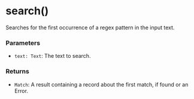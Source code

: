
# search()

Searches for the first occurrence of a regex pattern in the input text.

### Parameters

- `text: Text`: The text to search.

### Returns

- `Match`: A result containing a record about the first match, if found or an Error.

